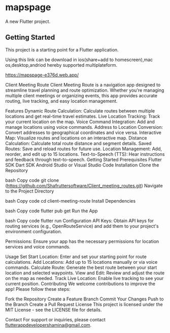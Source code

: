 # mapspage

A new Flutter project.

## Getting Started

This project is a starting point for a Flutter application.

Using this link can be download in ios(share+add to homescreen),mac os,desktop,andriod hereby supported multiplateform.

https://mapspage-e376d.web.app/

Client Meeting Route
Client Meeting Route is a navigation app designed to streamline travel planning and route optimization.
Whether you're managing multiple client meetings or organizing events, this app provides accurate routing, live tracking, and easy location management.

Features
Dynamic Route Calculation: Calculate routes between multiple locations and get real-time travel estimates.
Live Location Tracking: Track your current location on the map.
Voice Command Integration: Add and manage locations using voice commands.
Address to Location Conversion: Convert addresses to geographical coordinates and vice versa.
Interactive Map: Visualize routes and locations on an interactive map.
Distance Calculation: Calculate total route distance and segment details.
Saved Routes: Save and reload routes for future use.
Location Management: Add, reorder, and edit up to 15 locations.
Text-to-Speech (TTS): Hear instructions and feedback through text-to-speech.
Getting Started
Prerequisites
Flutter SDK
Dart SDK
Android Studio or Visual Studio Code
Installation
Clone the Repository

bash
Copy code
git clone (https://github.com/Shafruttersoftware/Client_meeting_routes.git)
Navigate to the Project Directory

bash
Copy code
cd client-meeting-route
Install Dependencies

bash
Copy code
flutter pub get
Run the App

bash
Copy code
flutter run
Configuration
API Keys: Obtain API keys for routing services (e.g., OpenRouteService) and add them to your project's environment configuration.

Permissions: Ensure your app has the necessary permissions for location services and voice commands.

Usage
Set Start Location: Enter and set your starting point for route calculations.
Add Locations: Add up to 15 locations manually or via voice commands.
Calculate Route: Generate the best route between your start location and selected waypoints.
View and Edit: Review and adjust the route on the map as needed.
Track Live Location: Enable live tracking to see your current position.
Contributing
We welcome contributions to improve the app! Please follow these steps:

Fork the Repository
Create a Feature Branch
Commit Your Changes
Push to the Branch
Create a Pull Request
License
This project is licensed under the MIT License - see the LICENSE file for details.

Contact
For support or inquiries, please contact flutterappdevelopershamina@gmail.com.

